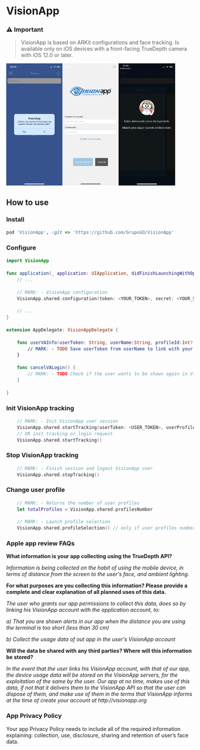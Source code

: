 # VisionApp

### ⚠️ Important

> VisionApp is based on ARKit configurations and face tracking. Is available only on iOS devices with a front-facing TrueDepth camera with iOS 12.0 or later.

<img src="https://github.com/GrupoGO/VisionApp/blob/master/1.PNG?raw=true" width="30%" align="left">
<img src="https://github.com/GrupoGO/VisionApp/blob/master/2.PNG?raw=true" width="30%" align="left">
<img src="https://github.com/GrupoGO/VisionApp/blob/master/3.PNG?raw=true" width="30%">

## How to use

### Install
```ruby
pod 'VisionApp', :git => 'https://github.com/GrupoGO/VisionApp'
```

### Configure
```swift
import VisionApp

func application(_ application: UIApplication, didFinishLaunchingWithOptions launchOptions: [UIApplication.LaunchOptionsKey: Any]?) -> Bool {
    // ...

    // MARK: - VisionApp configuration
    VisionApp.shared.configuration(token: <YOUR_TOKEN>, secret: <YOUR_SECRET>, delegate: self)

    // ...
}

extension AppDelegate: VisionAppDelegate {

    func userVAInfo(userToken: String, userName:String, profileId:Int?, profileName:String?)
        // MARK: - TODO Save userToken from userName to link with your user
    }
    
    func cancelVALogin() {
        // MARK: - TODO Check if the user wants to be shown again in VisionApp
    }

}
```

### Init VisionApp tracking
```swift
    // MARK: - Init VisionApp user session
    VisionApp.shared.startTracking(userToken: <USER_TOKEN>, userProfile: <PROFILE_ID>)
    // OR init tracking or login request
    VisionApp.shared.startTracking()
```

### Stop VisionApp tracking
```swift
    // MARK: - Finish session and logout VisionApp user
    VisionApp.shared.stopTracking()
```

### Change user profile
```swift
    // MARK: - Returns the number of user profiles
    let totalProfiles = VisionApp.shared.profilesNumber

    // MARK: - Launch profile selection
    VisionApp.shared.profileSelection() // only if user profiles number > 1
```

### Apple app review FAQs

**What information is your app collecting using the TrueDepth API?**

_Information is being collected on the habit of using the mobile device, in terms of distance from the screen to the user's face, and ambient lighting._

**For what purposes are you collecting this information? Please provide a complete and clear explanation of all planned uses of this data.**

_The user who grants our app permissions to collect this data, does so by linking his VisionApp account with the application account, to:_

_a) That you are shown alerts in our app when the distance you are using the terminal is too short (less than 30 cm)_

_b) Collect the usage data of out app in the user's VisionApp account_

**Will the data be shared with any third parties? Where will this information be stored?**

_In the event that the user links his VisionApp account, with that of our app, the device usage data will be stored on the VisionApp servers, for the exploitation of the same by the user. Our app at no time, makes use of this data, if not that it delivers them to the VisionApp API so that the user can dispose of them, and make use of them in the terms that VisionApp informs at the time of create your account at http://visionapp.org_

### App Privacy Policy

Your app Privacy Policy needs to include all of the required information explaining: collection, use, disclosure, sharing and retention of user’s face data.
